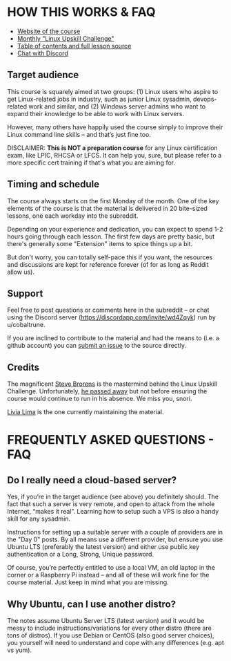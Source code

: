 # HOW THIS WORKS & FAQ

* [Website of the course](https://LinuxUpskillChallenge.org)
* [Monthly "Linux Upskill Challenge"](https://www.reddit.com/r/linuxupskillchallenge/)
* [Table of contents and full lesson source](https://github.com/livialima/linuxupskillchallenge) 
* [Chat with Discord](https://discordapp.com/invite/wd4Zqyk)

## Target audience

This course is squarely aimed at two groups: (1) Linux users who aspire to get Linux-related jobs in industry, such as junior Linux sysadmin, devops-related work and similar, and (2) Windows server admins who want to expand their knowledge to be able to work with Linux servers.

However, many others have happily used the course simply to improve their Linux command line skills – and that’s just fine too.

DISCLAIMER: **This is NOT a preparation course** for any Linux certification exam, like LPIC, RHCSA or LFCS. It can help you, sure, but please refer to a more specific cert training if that's what you are aiming for.

## Timing and schedule

The course always starts on the first Monday of the month. One of the key elements of the course is that the material is delivered in 20 bite-sized lessons, one each workday into the subreddit.

Depending on your experience and dedication, you can expect to spend 1-2 hours going through each lesson. The first few days are pretty basic, but there's generally some "Extension" items to spice things up a bit.

But don't worry, you can totally self-pace this if you want, the resources and discussions are kept for reference forever (of for as long as Reddit allow us).

## Support

Feel free to post questions or comments here in the subreddit – or chat using the Discord server (<https://discordapp.com/invite/wd4Zqyk>) run by u/cobaltrune.

If you are inclined to contribute to the material and had the means to (i.e. a github account) you can [submit an issue](https://github.com/livialima/linuxupskillchallenge/issues/new/choose) to the source directly.

## Credits

The magnificent [Steve Brorens](http://snori74.blogspot.com) is the mastermind behind the Linux Upskill Challenge. Unfortunately, [he passed away](https://www.reddit.com/r/linuxupskillchallenge/comments/mki3uw/rest_in_peace_snori74/) but not before ensuring the course would continue to run in his absence.
We miss you, snori.

[Livia Lima](https://livialima.net) is the one currently maintaining the material.

# FREQUENTLY ASKED QUESTIONS - FAQ

## Do I really need a cloud-based server?

Yes, if you’re in the target audience (see above) you definitely should. The fact that such a server is very remote, and open to attack from the whole Internet, “makes it real”. Learning how to setup such a VPS is also a handy skill for any sysadmin.

Instructions for setting up a suitable server with a couple of providers are in the "Day 0" posts. By all means use a different provider, but ensure you use Ubuntu LTS (preferably the latest version) and either use public key authentication or a Long, Strong, Unique password.

Of course, you’re perfectly entitled to use a local VM, an old laptop in the corner or a Raspberry Pi instead – and all of these will work fine for the course material. Just keep in mind what you are missing.

## Why Ubuntu, can I use another distro?

The notes assume Ubuntu Server LTS (latest version) and it would be messy to include instructions/variations for every other distro (there are tons of distros). If you use Debian or CentOS (also good server choices), you yourself will need to understand and cope with any differences (e.g. apt vs yum).


